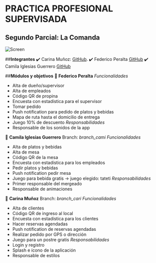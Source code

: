 # PRACTICA PROFESIONAL SUPERVISADA
## Segundo Parcial: La Comanda 

![Screen](https://github.com/camilaiglesiasguerrero/camilaiglesiasguerrero/TP_PPS_2018_Comanda/tree/master/src/assets/readme/logo.png)

##**Integrantes**
:heavy_check_mark: Carina Muñoz: [GitHub](https://github.com/caru08).
:heavy_check_mark: Federico Peralta [GitHub](https://github.com/caru08)
:heavy_check_mark: Camila Iglesias Guerrero [GitHub](https://github.com/camilaiglesiasguerrero)

##**Módulos y objetivos**
:fork_and_knife: __**Federico Peralta**__
*Funcionalidades*
- Alta de dueño/supervisor
- Alta de empleados
- Código QR de propina
- Encuesta con estadística para el supervisor
- Tomar pedido
- Push notification para pedido de platos y bebidas
- Mapa de ruta hasta el domicilio de entrega
- Juego 10% de descuento
*Responsabilidades*
- Responsable de los sonidos de la app


:fork_and_knife: __**Camila Iglesias Guerrero**__ Branch: *branch_cami*
*Funcionalidades*
- Alta de platos y bebidas
- Alta de mesa
- Código QR de la mesa
- Encuesta con estadística para los empleados
- Pedir platos y bebidas
- Push notification pedir mesa
- Juego para bebida gratis -> juego elegido: tateti
*Responsabilidades*
- Primer responsable del mergeado
- Responsable de animaciones

:fork_and_knife: __**Carina Muñoz**__  Branch: *branch_cari*
*Funcionalidades*
- Alta de clientes
- Código QR de ingreso al local
- Encuesta con estadística para los clientes
- Hacer reservas agendadas
- Push notification de reservas agendadas
- Realizar pedido por GPS o dirección
- Juego para un postre gratis
*Responsabilidades*
- Login y registro
- Splash e ícono de la aplicación
- Responsable de estilos
